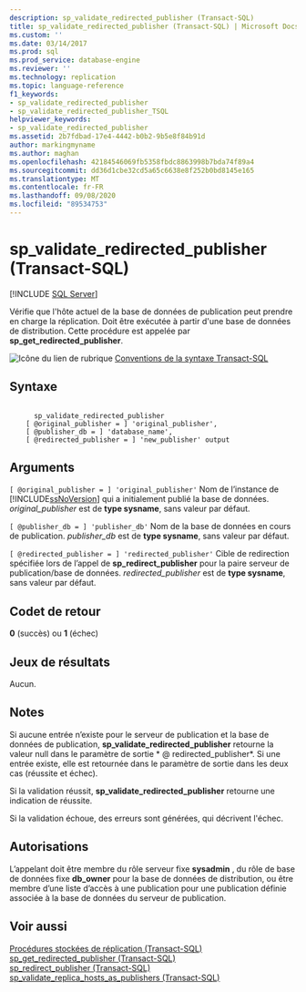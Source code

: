 ```yaml
---
description: sp_validate_redirected_publisher (Transact-SQL)
title: sp_validate_redirected_publisher (Transact-SQL) | Microsoft Docs
ms.custom: ''
ms.date: 03/14/2017
ms.prod: sql
ms.prod_service: database-engine
ms.reviewer: ''
ms.technology: replication
ms.topic: language-reference
f1_keywords:
- sp_validate_redirected_publisher
- sp_validate_redirected_publisher_TSQL
helpviewer_keywords:
- sp_validate_redirected_publisher
ms.assetid: 2b7fdbad-17e4-4442-b0b2-9b5e8f84b91d
author: markingmyname
ms.author: maghan
ms.openlocfilehash: 42184546069fb5358fbdc8863998b7bda74f89a4
ms.sourcegitcommit: dd36d1cbe32cd5a65c6638e8f252b0bd8145e165
ms.translationtype: MT
ms.contentlocale: fr-FR
ms.lasthandoff: 09/08/2020
ms.locfileid: "89534753"
---
```

# <a name="sp_validate_redirected_publisher-transact-sql"></a>sp_validate_redirected_publisher (Transact-SQL)
[!INCLUDE [SQL Server](../../includes/applies-to-version/sqlserver.md)]

  Vérifie que l'hôte actuel de la base de données de publication peut prendre en charge la réplication. Doit être exécutée à partir d'une base de données de distribution. Cette procédure est appelée par **sp_get_redirected_publisher**.  
  
 ![Icône du lien de rubrique](../../database-engine/configure-windows/media/topic-link.gif "Icône du lien de rubrique") [Conventions de la syntaxe Transact-SQL](../../t-sql/language-elements/transact-sql-syntax-conventions-transact-sql.md)  
  
## <a name="syntax"></a>Syntaxe  
  
```  
  
      sp_validate_redirected_publisher   
    [ @original_publisher = ] 'original_publisher',  
    [ @publisher_db = ] 'database_name',   
    [ @redirected_publisher = ] 'new_publisher' output  
```  
  
## <a name="arguments"></a>Arguments  
`[ @original_publisher = ] 'original_publisher'` Nom de l’instance de [!INCLUDE[ssNoVersion](../../includes/ssnoversion-md.md)] qui a initialement publié la base de données. *original_publisher* est de **type sysname**, sans valeur par défaut.  
  
`[ @publisher_db = ] 'publisher_db'` Nom de la base de données en cours de publication. *publisher_db* est de **type sysname**, sans valeur par défaut.  
  
`[ @redirected_publisher = ] 'redirected_publisher'` Cible de redirection spécifiée lors de l’appel de **sp_redirect_publisher** pour la paire serveur de publication/base de données. *redirected_publisher* est de **type sysname**, sans valeur par défaut.  
  
## <a name="return-code-values"></a>Codet de retour  
 **0** (succès) ou **1** (échec)  
  
## <a name="result-sets"></a>Jeux de résultats  
 Aucun.  
  
## <a name="remarks"></a>Notes  
 Si aucune entrée n’existe pour le serveur de publication et la base de données de publication, **sp_validate_redirected_publisher** retourne la valeur null dans le paramètre de sortie * \@ redirected_publisher*. Si une entrée existe, elle est retournée dans le paramètre de sortie dans les deux cas (réussite et échec).  
  
 Si la validation réussit, **sp_validate_redirected_publisher** retourne une indication de réussite.  
  
 Si la validation échoue, des erreurs sont générées, qui décrivent l'échec.  
  
## <a name="permissions"></a>Autorisations  
 L’appelant doit être membre du rôle serveur fixe **sysadmin** , du rôle de base de données fixe **db_owner** pour la base de données de distribution, ou être membre d’une liste d’accès à une publication pour une publication définie associée à la base de données du serveur de publication.  
  
## <a name="see-also"></a>Voir aussi  
 [Procédures stockées de réplication &#40;Transact-SQL&#41;](../../relational-databases/system-stored-procedures/replication-stored-procedures-transact-sql.md)   
 [sp_get_redirected_publisher &#40;Transact-SQL&#41;](../../relational-databases/system-stored-procedures/sp-get-redirected-publisher-transact-sql.md)   
 [sp_redirect_publisher &#40;Transact-SQL&#41;](../../relational-databases/system-stored-procedures/sp-redirect-publisher-transact-sql.md)   
 [sp_validate_replica_hosts_as_publishers &#40;Transact-SQL&#41;](../../relational-databases/system-stored-procedures/sp-validate-replica-hosts-as-publishers-transact-sql.md)  
  
  

